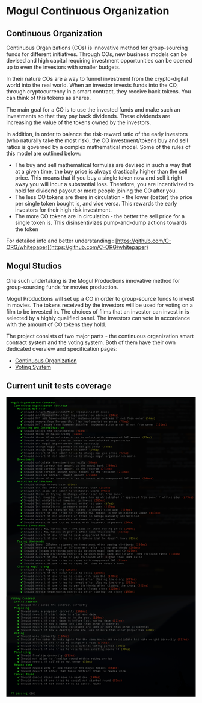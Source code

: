 # Mogul Continuous Organization

## Continuous Organization
Continuous Organizations (COs) is innovative method for group-sourcing funds for different initiatives. Through COs, new business models can be devised and high capital requiring investment opportunities can be opened up to even the investors with smaller budgets. 

In their nature COs are a way to funnel investment from the crypto-digital world into the real world. When an investor invests funds into the CO, through cryptocurrency in a smart contract, they receive back tokens. You can think of this tokens as shares. 

The main goal for a CO is to use the invested funds and make such an investments so that they pay back dividends. These dividends are increasing the value of the tokens owned by the investors. 

In addition, in order to balance the risk-reward ratio of the early investors (who naturally take the most risk), the CO investment/tokens buy and sell ratios is governed by a complex mathematical model. Some of the rules of this model are outlined below:

- The buy and sell mathematical formulas are devised in such a way that at a given time, the buy price is always drastically higher than the sell price. This means that if you buy a single token now and sell it right away you will incur a substantial loss. Therefore, you are incentivized to hold for dividend payout or more people joining the CO after you.
- The less CO tokens are there in circulation - the lower (better) the price per single token bought is, and vice versa. This rewards the early investors for their high risk investment.
- The more CO tokens are in circulation - the better the sell price for a single token is. This disinsentivizes pump-and-dump actions towards the token

For detailed info and better understanding : [https://github.com/C-ORG/whitepaper](https://github.com/C-ORG/whitepaper)

## Mogul Studios

One such undertaking is the Mogul Productions innovative method for group-sourcing funds for movies production. 

Mogul Productions will set up a CO in order to group-source funds to invest in movies. The tokens received by the investors will be used for voting on a film to be invested in. The choices of films that an investor can invest in is selected by a highly qualified panel. The investors can vote in accordance with the amount of CO tokens they hold.

The project consists of two major parts - the continuous organization smart contract system and the voting system. Both of them have their own dedicated overview and specification pages:

- [Continuous Organization](docs/ContinuousOrganisation.md)
- [Voting System](docs/VotingContract.md)

## Current unit tests coverage

![alt text](docs/MogulUnitTests.png "Logo Title Text 1")